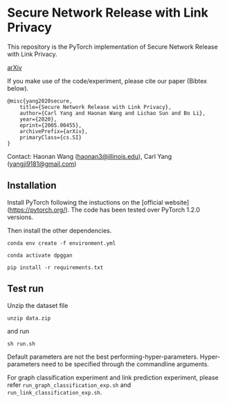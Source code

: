 # Secure Network Release with Link Privacy

This repository is the PyTorch implementation of Secure Network Release with Link Privacy.

[arXiv](https://arxiv.org/abs/2005.00455)

If you make use of the code/experiment, please cite our paper (Bibtex below).

```
@misc{yang2020secure,
    title={Secure Network Release with Link Privacy},
    author={Carl Yang and Haonan Wang and Lichao Sun and Bo Li},
    year={2020},
    eprint={2005.00455},
    archivePrefix={arXiv},
    primaryClass={cs.SI}
}
```

Contact: Haonan Wang (haonan3@illinois.edu), Carl Yang (yangji9181@gmail.com)


## Installation
Install PyTorch following the instuctions on the [official website] (https://pytorch.org/). The code has been tested over PyTorch 1.2.0 versions.

Then install the other dependencies.
```
conda env create -f environment.yml

conda activate dpggan

pip install -r requirements.txt
```

## Test run
Unzip the dataset file
```
unzip data.zip
```

and run

```
sh run.sh
```

Default parameters are not the best performing-hyper-parameters. Hyper-parameters need to be specified through the commandline arguments.

For graph classification experiment and link prediction experiment, please refer `run_graph_classification_exp.sh` and `run_link_classification_exp.sh`.
